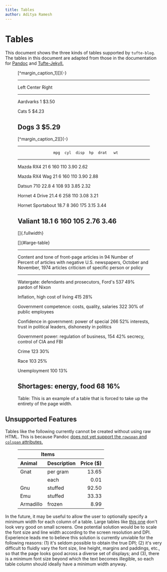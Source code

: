 ```yaml
---
title: Tables
author: Aditya Ramesh
---
```


# Tables

This document shows the three kinds of tables supported by `tufte-blog`. The tables in this document
are adapted from those in the documentation for [Pandoc][pandoc] and [Tufte-Jekyll.][tufte_jekyll]

[pandoc]: http://pandoc.org
[tufte_jekyll]: http://github.com/clayh53/tufte-jekyll

<figure>
[^margin_caption_1][]{-}

-------------------------
Left       Center   Right
--------- -------- ------
Aardvarks    1      $3.50

Cats         5      $4.23

Dogs         3      $5.29
-------------------------
</figure>

[^margin_caption_1]: This is an example of a normal table. It is capable of stretching to take up
the entirety of the text width in order to accommodate its contents.

<figure>
[^margin_caption_2][]{-}

-------------------------------------------------
                    mpg  cyl  disp  hp  drat   wt
------------------ ---- ---- ----- --- ----- ----
Mazda RX4            21    6   160 110  3.90 2.62

Mazda RX4 Wag        21    6   160 110  3.90 2.88

Datsun 710         22.8    4   108  93  3.85 2.32

Hornet 4 Drive     21.4    6   258 110  3.08 3.21

Hornet Sportabout  18.7    8   360 175  3.15 3.44

Valiant            18.1    6   160 105  2.76 3.46
-------------------------------------------------
[]{.fullwidth}
</figure>

[^margin_caption_2]: This is an example of a table that is forced to take up the entirety of the
text width.

<figure class="fullwidth">
[]{#large-table}

----------------------------------------------------------------------------------------------
Content and tone of front-page articles in 94     Number of  Percent of articles with negative
U.S. newspapers, October and November, 1974        articles    criticism of specific person or
                                                                                        policy
------------------------------------------------ ---------- ----------------------------------
Watergate: defendants and prosecutors, Ford's           537                                49%
pardon of Nixon

Inflation, high cost of living                          415                                28%

Government competence: costs, quality, salaries         322                                30%
of public employees

Confidence in government: power of special              266                                52%
interests, trust in political leaders,
dishonesty in politics

Government power: regulation of business,               154                                42%
secrecy, control of CIA and FBI

Crime                                                   123                                30%

Race                                                    103                                25%

Unemployment                                            100                                13%

Shortages: energy, food                                  68                                16%
----------------------------------------------------------------------------------------------

Table: This is an example of a table that is forced to take up the entirety of the page width.
</figure>

## Unsupported Features

Tables like the following currently cannot be created without using raw HTML. This is because Pandoc
[does not yet support the `rowspan` and `colspan` attributes.][pandoc_rowspan_colspan]

<figure>
<table>
<thead>
<tr><th colspan="2" class="cmid">Items</th><th class="no-hrule"></th></tr>
<tr><th style="text-align: left">Animal</th><th style="text-align: left">Description</th><th style="text-align: right">Price ($)</th></tr>
</thead>
<tbody>
<tr><td>Gnat</td><td>per gram</td><td style="text-align: right">13.65</td></tr>
<tr><td></td><td>each</td><td style="text-align: right">0.01</td></tr>
<tr><td>Gnu</td><td>stuffed</td><td style="text-align: right">92.50</td></tr>
<tr><td>Emu</td><td>stuffed</td><td style="text-align: right">33.33</td></tr>
<tr><td>Armadillo</td><td>frozen</td><td style="text-align: right">8.99</td></tr>
</tbody>
</table>
</figure>

[pandoc_rowspan_colspan]: https://github.com/jgm/pandoc/issues/3274

In the future, it may be useful to allow the user to optionally specify a minimum width for each
column of a table. Large tables like [this one][large_table] don't look very good on small screens.
One potential solution would be to scale the font size and line width according to the screen
resolution and DPI. Experience leads me to believe this solution is currently unviable for the
following reasons: (1) it's seldom possible to obtain the true DPI; (2) it's very difficult to
fluidly vary the font size, line height, margins and paddings, etc., so that the page looks good
across a diverse set of displays; and (3), there is a minimum font size beyond which the text
becomes illegible, so each table column should ideally have a minimum width anyway.

[large_table]: output/posts/tables/tables.html#large-table
